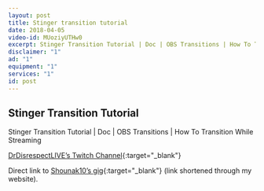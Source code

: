 ```yaml
---
layout: post
title: Stinger transition tutorial
date: 2018-04-05
video-id: MUoziyUTHw0
excerpt: Stinger Transition Tutorial | Doc | OBS Transitions | How To Transition While Streaming
disclaimer: "1"
ad: "1"
equipment: "1"
services: "1"
id: post
---
```


## Stinger Transition Tutorial

Stinger Transition Tutorial | Doc | OBS Transitions | How To Transition While Streaming

[DrDisrespectLIVE’s Twitch Channel](http://www.twitch.tv/drdisrespectlive){:target="_blank"}

Direct link to [Shounak10’s gig](/stingers){:target="_blank"} (link shortened through my website).